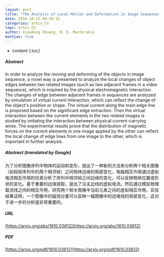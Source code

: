 ```yaml
---
layout: post
title: "The Analysis of Local Motion and Deformation in Image Sequences Inspired by Physical Electromagnetic Interaction"
date: 2016-10-12 06:39:15
categories: arXiv_CV
tags: arXiv_CV
author: Xiaodong Zhuang, N. E. Mastorakis
mathjax: true
---
```


* content
{:toc}

##### Abstract
In order to analyze the moving and deforming of the objects in image sequence, a novel way is presented to analyze the local changes of object edges between two related images (such as two adjacent frames in a video sequence), which is inspired by the physical electromagnetic interaction. The changes of edge between adjacent frames in sequences are analyzed by simulation of virtual current interaction, which can reflect the change of the object's position or shape. The virtual current along the main edge line is proposed based on the significant edge extraction. Then the virtual interaction between the current elements in the two related images is studied by imitating the interaction between physical current-carrying wires. The experimental results prove that the distribution of magnetic forces on the current elements in one image applied by the other can reflect the local change of edge lines from one image to the other, which is important in further analysis.

##### Abstract (translated by Google)
为了分析图像序列中物体的运动和变形，提出了一种新的方法来分析两个相关图像（如视频序列中的两个相邻帧）之间物体边缘的局部变化，电磁相互作用通过虚拟电流相互作用的仿真分析了序列中相邻帧之间边缘的变化，可以反映物体位置或形状的变化。基于重要的边缘提取，提出了沿主边线的虚拟电流。然后通过模拟物理载流线之间的相互作用，研究两个相关图像中当前元素之间的虚拟相互作用。实验结果证明，一个图像中的磁场分量可以反映一幅图像中的边缘线的局部变化，这对于进一步的分析是非常重要的。

##### URL
[https://arxiv.org/abs/1610.03612](https://arxiv.org/abs/1610.03612)

##### PDF
[https://arxiv.org/pdf/1610.03612](https://arxiv.org/pdf/1610.03612)

